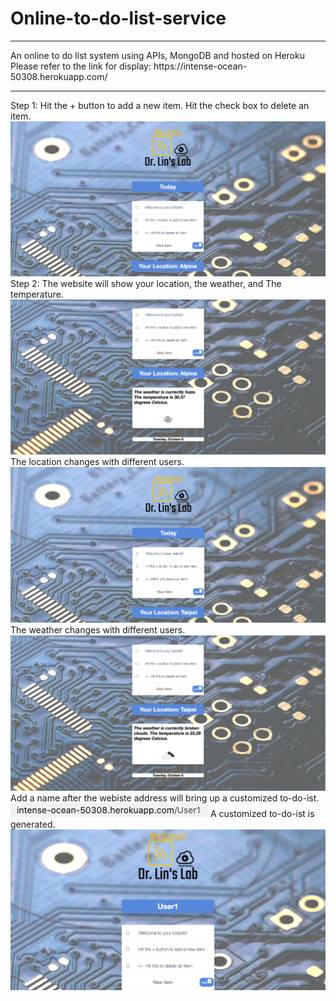 # Online-to-do-list-service
<hr>
An online to do list system using APIs, MongoDB and hosted on Heroku
Please refer to the link for display: https://intense-ocean-50308.herokuapp.com/
<hr>
Step 1: Hit the + button to add a new item. Hit the check box to delete an item.
<img src="display1.png" alt="Display">
Step 2: The website will show your location, the weather, and The temperature.
<img src="display2.png" alt="Display">
The location changes with different users.
<img src="display3.png" alt="Display">
The weather changes with different users.
<img src="display4.png" alt="Display">
Add a name after the webiste address will bring up a customized to-do-ist.
<img src="display5.png" alt="Display">
A customized to-do-ist is generated.
<img src="display6.png" alt="Display">
